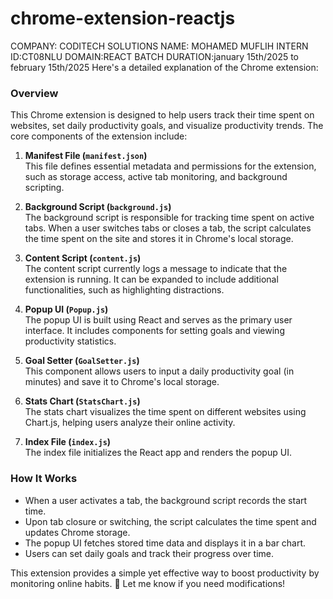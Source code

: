 # chrome-extension-reactjs
COMPANY: CODITECH SOLUTIONS
NAME: MOHAMED MUFLIH
INTERN ID:CT08NLU
DOMAIN:REACT
BATCH DURATION:january 15th/2025 to february 15th/2025
Here's a detailed explanation of the Chrome extension:

### **Overview**
This Chrome extension is designed to help users track their time spent on websites, set daily productivity goals, and visualize productivity trends. The core components of the extension include:

1. **Manifest File (`manifest.json`)**  
   This file defines essential metadata and permissions for the extension, such as storage access, active tab monitoring, and background scripting.

2. **Background Script (`background.js`)**  
   The background script is responsible for tracking time spent on active tabs. When a user switches tabs or closes a tab, the script calculates the time spent on the site and stores it in Chrome's local storage.

3. **Content Script (`content.js`)**  
   The content script currently logs a message to indicate that the extension is running. It can be expanded to include additional functionalities, such as highlighting distractions.

4. **Popup UI (`Popup.js`)**  
   The popup UI is built using React and serves as the primary user interface. It includes components for setting goals and viewing productivity statistics.

5. **Goal Setter (`GoalSetter.js`)**  
   This component allows users to input a daily productivity goal (in minutes) and save it to Chrome's local storage.

6. **Stats Chart (`StatsChart.js`)**  
   The stats chart visualizes the time spent on different websites using Chart.js, helping users analyze their online activity.

7. **Index File (`index.js`)**  
   The index file initializes the React app and renders the popup UI.

### **How It Works**
- When a user activates a tab, the background script records the start time.
- Upon tab closure or switching, the script calculates the time spent and updates Chrome storage.
- The popup UI fetches stored time data and displays it in a bar chart.
- Users can set daily goals and track their progress over time.

This extension provides a simple yet effective way to boost productivity by monitoring online habits. 🚀 Let me know if you need modifications!
